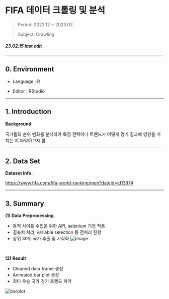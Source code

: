 # FIFA 데이터 크롤링 및 분석


> Period: 2022.12 ~ 2023.02
> 
> Subject: Crawling


##### 23.02.15 last edit
---

## 0. Environment

+ Language : R

+ Editor : RStudio
---
## 1. Introduction

**Background**

국가들의 순위 변화를 분석하여 특정 전략이나 트렌드가 어떻게 경기 결과에 영향을 미치는 지 파악하고자 함.

---
## 2. Data Set

**Dataset Info.**

https://www.fifa.com/fifa-world-ranking/men?dateId=id13974


---
## 3. Summary

**(1) Data Preprocessing**

- 동적 사이트 수집을 위한 API, selenium 기법 적용
- 결측치 처리, variable selection 등 전처리 진행
- 상위 30위 국가 추출 및 시각화
  ![image](https://github.com/HappyJieun/FIF/assets/166107244/dda79c30-2da0-4005-9dac-16e40a5b08ca)

<br/>

**(2) Result**
- Cleaned data frame 생성
- Animated bar plot 생성
- 최다 우승 국가 경기 트렌드 파악

![barplot](https://github.com/HappyJieun/FIF/assets/166107244/80dd01b4-649f-4fa2-8a36-fdc48b6887ce)
